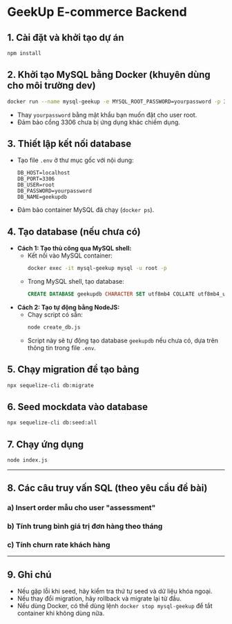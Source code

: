 # GeekUp E-commerce Backend

## 1. Cài đặt và khởi tạo dự án

```sh
npm install
```

## 2. Khởi tạo MySQL bằng Docker (khuyên dùng cho môi trường dev)

```sh
docker run --name mysql-geekup -e MYSQL_ROOT_PASSWORD=yourpassword -p 3306:3306 -d mysql:8
```

- Thay `yourpassword` bằng mật khẩu bạn muốn đặt cho user root.
- Đảm bảo cổng 3306 chưa bị ứng dụng khác chiếm dụng.

## 3. Thiết lập kết nối database

- Tạo file `.env` ở thư mục gốc với nội dung:
  ```env
  DB_HOST=localhost
  DB_PORT=3306
  DB_USER=root
  DB_PASSWORD=yourpassword
  DB_NAME=geekupdb
  ```
- Đảm bảo container MySQL đã chạy (`docker ps`).

## 4. Tạo database (nếu chưa có)

- **Cách 1: Tạo thủ công qua MySQL shell:**
  - Kết nối vào MySQL container:
    ```sh
    docker exec -it mysql-geekup mysql -u root -p
    ```
  - Trong MySQL shell, tạo database:
    ```sql
    CREATE DATABASE geekupdb CHARACTER SET utf8mb4 COLLATE utf8mb4_unicode_ci;
    ```
- **Cách 2: Tạo tự động bằng NodeJS:**
  - Chạy script có sẵn:
    ```sh
    node create_db.js
    ```
  - Script này sẽ tự động tạo database `geekupdb` nếu chưa có, dựa trên thông tin trong file `.env`.

## 5. Chạy migration để tạo bảng

```sh
npx sequelize-cli db:migrate
```

## 6. Seed mockdata vào database

```sh
npx sequelize-cli db:seed:all
```

## 7. Chạy ứng dụng

```sh
node index.js
```

---

## 8. Các câu truy vấn SQL (theo yêu cầu đề bài)

### a) Insert order mẫu cho user "assessment"

<!-- Viết câu SQL ở đây -->

### b) Tính trung bình giá trị đơn hàng theo tháng

<!-- Viết câu SQL ở đây -->

### c) Tính churn rate khách hàng

<!-- Viết câu SQL ở đây -->

---

## 9. Ghi chú

- Nếu gặp lỗi khi seed, hãy kiểm tra thứ tự seed và dữ liệu khóa ngoại.
- Nếu thay đổi migration, hãy rollback và migrate lại từ đầu.
- Nếu dùng Docker, có thể dùng lệnh `docker stop mysql-geekup` để tắt container khi không dùng nữa.
